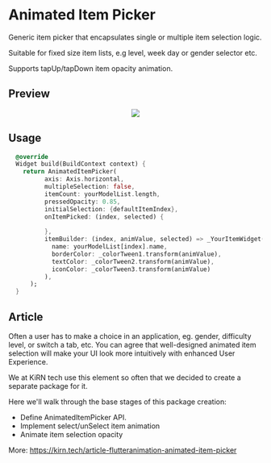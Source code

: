 

# Animated Item Picker

Generic item picker that encapsulates single or multiple item selection logic. 

Suitable for fixed size item lists, e.g level, week day or gender selector etc.

Supports tapUp/tapDown item opacity animation.

## Preview

<p align="center">
	<img src="https://user-images.githubusercontent.com/16679732/127896491-aa2369ff-d08a-45db-9594-9931bc9ed06e.gif" />
</p>

## Usage

```dart
  @override
  Widget build(BuildContext context) {
    return AnimatedItemPicker(
          axis: Axis.horizontal,
          multipleSelection: false,
          itemCount: yourModelList.length,
          pressedOpacity: 0.85,
          initialSelection: {defaultItemIndex},
          onItemPicked: (index, selected) {
         
          },
          itemBuilder: (index, animValue, selected) => _YourItemWidget(
            name: yourModelList[index].name,
            borderColor: _colorTween1.transform(animValue),
            textColor: _colorTween2.transform(animValue),
            iconColor: _colorTween3.transform(animValue)
          ),
      );
  }
```

## Article

Often a user has to make a choice in an application, eg. gender, difficulty level, or switch a tab, etc. 
You can agree that well-designed animated item selection will make your UI look more intuitively with enhanced User Experience.

We at KiRN tech use this element so often that we decided to create a separate package for it.

Here we'll walk through the base stages of this package creation:

 - Define AnimatedItemPicker API.
 - Implement select/unSelect item animation
 - Animate item selection opacity


More:
https://kirn.tech/article-flutteranimation-animated-item-picker